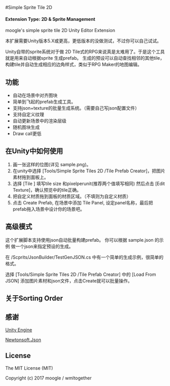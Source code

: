 #Simple Sprite Tile 2D

#### Extension Type: 2D & Sprite Management

moogle's simple sprite tile 2D Unity Editor Extension

本扩展需要Unity版本5.X或更高，更低版本的没做测试，不过你可以自己试试。

Unity自带的sprite系统对于做 2D Tile式的RPG来说真是太难用了。于是这个工具就是用来自动根据sprite 生成prefab。
生成的预设可以自动查找相邻的其他tile，构建tile并自动生成相应的边角样式，类似于RPG Maker的地图编辑。

## 功能

* 自动在场景中对齐图块
* 简单到飞起的prefab生成工具。
* 支持json+texture的批量生成系统。（需要自己写json配置文件）
* 支持自定义纹理
* 自动更新场景中的渲染层级
* 随机图块生成
* Draw call更低

## 在Unity中如何使用

1) 画一张这样的位图(详见 sample.png)。
2) 在unity中选择 [Tools/Simple Sprite Tiles 2D /Tile Prefab Creator]，把图片素材拖到面板上。
3) 选择 [Tile ] 填写tile size 和pixelperunit(推荐两个值填写相同) 然后点击 [Edit Texture]，确认预览中的tile正确。
4) 把自定义材质拖到面板的材质区域。（不填则为自定义材质）
5) 点击 Create Prefab, 在场景中添加 Tile Panel, 设定panel名称，最后把prefab拖入场景中设计你的场景吧。


## 高级模式
这个扩展脚本支持使用json自动批量构建prefab。 你可以根据 sample.json 的示例 做一个json来指定预设的生成。

在 /Scprits/JsonBuilder/TestGenJSON.cs 中有一个简单的生成示例，很简单的格式。

选择 [Tools/Simple Sprite Tiles 2D /Tile Prefab Creator] 中的 [Load From JSON] 添加图片素材和json文件，点击Create就可以批量操作。



## 关于Sorting Order

## 感谢
[Unity Engine](https://unity3d.com/)

[Newtonsoft.Json](https://github.com/JamesNK/Newtonsoft.Json)

## License
The MIT License (MIT)

Copyright (c) 2017 moogle / wmltogether

